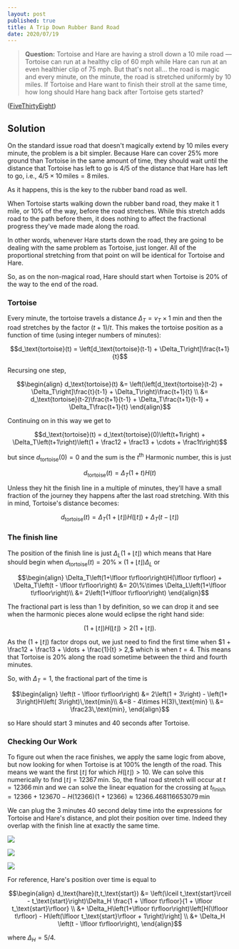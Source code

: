 ```yaml
---
layout: post
published: true
title: A Trip Down Rubber Band Road
date: 2020/07/19
---
```


>**Question:** Tortoise and Hare are having a stroll down a 10 mile road — Tortoise can run at a healthy clip of $60$ mph while Hare can run at an even healthier clip of $75$ mph. But that's not all... the road is magic and every minute, on the minute, the road is stretched uniformly by $10$ miles. If Tortoise and Hare want to finish their stroll at the same time, how long should Hare hang back after Tortoise gets started?

<!--more-->

([FiveThirtyEight](URL))

## Solution

On the standard issue road that doesn't magically extend by $10$ miles every minute, the problem is a bit simpler. Because Hare can cover $25\%$ more ground than Tortoise in the same amount of time, they should wait until the distance that Tortoise has left to go is $4/5$ of the distance that Hare has left to go, i.e., $4/5\times 10\,\text{miles} = 8\,\text{miles}$.

As it happens, this is the key to the rubber band road as well. 

When Tortoise starts walking down the rubber band road, they make it $1\,\text{mile}$, or $10\%$ of the way, before the road stretches. While this stretch adds road to the path before them, it does nothing to affect the fractional progress they've made made along the road. 

In other words, whenever Hare starts down the road, they are going to be dealing with the same problem as Tortoise, just longer. All of the proportional stretching from that point on will be identical for Tortoise and Hare. 

So, as on the non-magical road, Hare should start when Tortoise is $20\%$ of the way to the end of the road.

### Tortoise

Every minute, the tortoise travels a distance $\Delta_T = v_T\times \text{1 min}$ and then the road stretches by the factor $(t+1)/t$. This makes the tortoise position as a function of time (using integer numbers of minutes):

$$d_\text{tortoise}(t) = \left[d_\text{tortoise}(t-1) + \Delta_T\right]\frac{t+1}{t}$$

Recursing one step, 

$$\begin{align}
d_\text{tortoise}(t) &= \left(\left[d_\text{tortoise}(t-2) + \Delta_T\right]\frac{t}{t-1} + \Delta_T\right)\frac{t+1}{t} \\
&= d_\text{tortoise}(t-2)\frac{t+1}{t-1} + \Delta_T\frac{t+1}{t-1} + \Delta_T\frac{t+1}{t}
\end{align}$$

Continuing on in this way we get to

$$d_\text{tortoise}(t) = d_\text{tortoise}(0)\left(t+1\right) + \Delta_T\left(t+1\right)\left(1 + \frac12 + \frac13 + \cdots + \frac1t\right)$$

but since $d_\text{tortoise}(0) = 0$ and the sum is the $t^\text{th}$ Harmonic number, this is just 

$$d_\text{tortoise}(t) = \Delta_T\left(1+t\right)H(t)$$

Unless they hit the finish line in a multiple of minutes, they'll have a small fraction of the journey they happens after the last road stretching. With this in mind, Tortoise's distance becomes:

$$d_\text{tortoise}(t) = \Delta_T\left(1+\lfloor t\rfloor\right)H(\lfloor t\rfloor) + \Delta_T\left(t - \lfloor t\rfloor\right)$$

### The finish line

The position of the finish line is just $\Delta_L\left(1+\lfloor t\rfloor\right)$ which means that Hare should begin when $d_\text{tortoise}(t) = 20\% \times \left(1 + \lfloor t\rfloor\right)\Delta_L$ or 

$$\begin{align}
\Delta_T\left(1+\lfloor t\rfloor\right)H(\lfloor t\rfloor) + \Delta_T\left(t - \lfloor t\rfloor\right) &= 20\%\times \Delta_L\left(1+\lfloor t\rfloor\right)\\
&= 2\left(1+\lfloor t\rfloor\right)
\end{align}$$

The fractional part is less than $1$ by definition, so we can drop it and see when the harmonic pieces alone would eclipse the right hand side:

$$\left(1 + \lfloor t\rfloor\right)H(\lfloor t\rfloor) > 2\left(1 + \lfloor t\rfloor\right).$$

As the $\left(1+\lfloor t\rfloor\right)$ factor drops out, we just need to find the first time when $1 + \frac12 + \frac13 + \ldots + \frac{1}{t} > 2,$ which is when $t=4$. This means that Tortoise is $20\%$ along the road sometime between the third and fourth minutes. 

So, with $\Delta_T = 1,$ the fractional part of the time is

$$\begin{align}
\left(t - \lfloor t\rfloor\right) &= 2\left(1 + 3\right) - \left(1+ 3\right)H\left( 3\right)\,\text{min}\\
&=8 - 4\times H(3)\,\text{min} \\
&= \frac23\,\text{min},
\end{align}$$

so Hare should start $3$ minutes and $40$ seconds after Tortoise.

### Checking Our Work

To figure out when the race finishes, we apply the same logic from above, but now looking for when Tortoise is at $100\%$ the length of the road. This means we want the first $\lfloor t\rfloor$ for which $H(\lfloor t\rfloor) > 10.$ We can solve this numerically to find $\lfloor t\rfloor = 12367\,\text{min}.$ So, the final road stretch will occur at $t = 12366\,\text{min}$ and we can solve the linear equation for the crossing at $t_\text{finish} = 12366 + 123670 - H(12366) (1 + 12366) \approx 12366.468116653079\,\text{min}$

We can plug the $3$ minutes $40$ second delay time into the expressions for Tortoise and Hare's distance, and plot their position over time. Indeed they overlap with the finish line at exactly the same time.

![](/img/graph1.png)

![](/img/graph2.png)

![](/img/graph3.png)

For reference, Hare's position over time is equal to

$$\begin{align}
d_\text{hare}(t,t_\text{start}) &= \left(\lceil t_\text{start}\rceil - t_\text{start}\right)\Delta_H \frac{1 + \lfloor t\rfloor}{1 + \lfloor t_\text{start}\rfloor} \\ &+ \Delta_H\left(1+\lfloor t\rfloor\right)\left[H(\lfloor t\rfloor) - H\left(\lfloor t_\text{start}\rfloor + 1\right)\right] \\ &+ \Delta_H \left(t - \lfloor t\rfloor\right),
\end{align}$$

where $\Delta_H = 5/4.$

<br>
